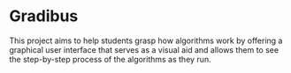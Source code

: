 # Gradibus
This project aims to help students grasp how algorithms work by offering a graphical user interface that serves as a visual aid and allows them to see the step-by-step process of the algorithms as they run.

